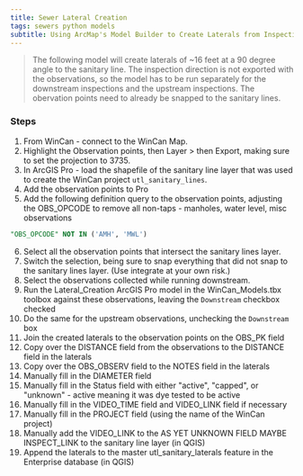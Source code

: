 ```yaml
---
title: Sewer Lateral Creation
tags: sewers python models
subtitle: Using ArcMap's Model Builder to Create Laterals from Inspection Camera Observations
---
```


>The following model will create laterals of ~16 feet at a 90 degree angle to the sanitary line. The inspection direction is not exported with the observations, so the model has to be run separately for the downstream inspections and the upstream inspections. The obervation points need to already be snapped to the sanitary lines.

### Steps

1. From WinCan - connect to the WinCan Map.
2. Highlight the Observation points, then  Layer > then Export, making sure to set the projection to 3735.
3. In ArcGIS Pro - load the shapefile of the sanitary line layer that was used to create the WinCan project ``utl_sanitary_lines``.
4. Add the observation points to Pro
5. Add the following definition query to the observation points, adjusting the OBS_OPCODE to remove all non-taps - manholes, water level, misc observations
```sql
"OBS_OPCODE" NOT IN ('AMH', 'MWL')
```
6. Select all the observation points that intersect the sanitary lines layer.
7. Switch the selection, being sure to snap everything that did not snap to the sanitary lines layer. (Use integrate at your own risk.)
8. Select the observations collected while running downstream.
9. Run the Lateral_Creation ArcGIS Pro model in the WinCan_Models.tbx toolbox against these observations, leaving the ``Downstream`` checkbox checked
10. Do the same for the upstream observations, unchecking the ``Downstream`` box
11. Join the created laterals to the observation points on the OBS_PK field
12. Copy over the DISTANCE field from the observations to the DISTANCE field in the laterals
13. Copy over the OBS_OBSERV field to the NOTES field in the laterals
14. Manually fill in the DIAMETER field
15. Manually fill in the Status field with either "active", "capped", or "unknown" - active meaning it was dye tested to be active
16. Manually fill in the VIDEO_TIME field and VIDEO_LINK field if necessary
17. Manually fill in the PROJECT field (using the name of the WinCan project)
18. Manually add the VIDEO_LINK to the AS YET UNKNOWN FIELD MAYBE INSPECT_LINK to the sanitary line layer (in QGIS)
19. Append the laterals to the master utl_sanitary_laterals feature in the Enterprise database (in QGIS)
